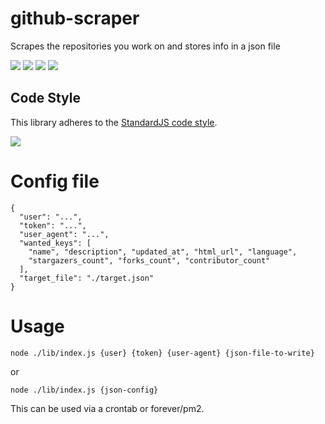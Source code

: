 # github-scraper
Scrapes the repositories you work on and stores info in a json file

![](https://img.shields.io/badge/License-MIT-blue.svg)
![](https://travis-ci.org/TSedlar/github-scraper.svg)
[![](https://badge.fury.io/js/github-scraper-js.svg)](https://www.npmjs.com/package/github-scraper-js)
![](https://david-dm.org/TSedlar/github-scraper.svg)

## Code Style

This library adheres to the [StandardJS code style]((https://github.com/feross/standard)).

[![](https://cdn.rawgit.com/feross/standard/master/badge.svg)](https://github.com/feross/standard)


# Config file

```
{
  "user": "...",
  "token": "...", 
  "user_agent": "...", 
  "wanted_keys": [
    "name", "description", "updated_at", "html_url", "language",
    "stargazers_count", "forks_count", "contributor_count"
  ],
  "target_file": "./target.json"
}
```

# Usage

```
node ./lib/index.js {user} {token} {user-agent} {json-file-to-write}
```

or 

```
node ./lib/index.js {json-config}
```

This can be used via a crontab or forever/pm2.

